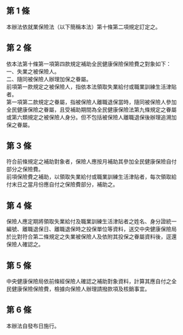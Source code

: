 第 1 條
-------
本辦法依就業保險法（以下簡稱本法）第十條第二項規定訂定之。

第 2 條
-------
依本法第十條第一項第四款規定補助全民健康保險保險費之對象如下：  
一、失業之被保險人。  
二、隨同被保險人辦理加保之眷屬。  
前項第一款規定之被保險人，指依本法領取失業給付或職業訓練生活津貼  
者。  
第一項第二款規定之眷屬，指被保險人離職退保當時，隨同被保險人參加  
全民健康保險之眷屬，且受補助期間為全民健康保險法第九條規定之眷屬  
或第六類規定之被保險人身分。但不包括被保險人離職退保後辦理追溯加  
保之眷屬。

第 3 條
-------
符合前條規定之補助對象者，保險人應按月補助其參加全民健康保險自付  
部分之保險費。  
前項保險費之補助，以領取失業給付或職業訓練生活津貼者，每次領取給  
付末日之當月份應自付之保險費部分，補助之。

第 4 條
-------
保險人應定期將領取失業給付及職業訓練生活津貼者之姓名、身分證統一  
編號、離職退保日、離職退保時之投保單位等資料，送交中央健康保險局  
於比對符合第二條規定之失業被保險人及依附其投保之眷屬資料後，逕還  
保險人確認之。

第 5 條
-------
中央健康保險局依前條經保險人確認之補助對象資料，計算其應自付之全  
民健康保險保險費，檢據向保險人辦理請撥款項及核銷事宜。

第 6 條
-------
本辦法自發布日施行。

